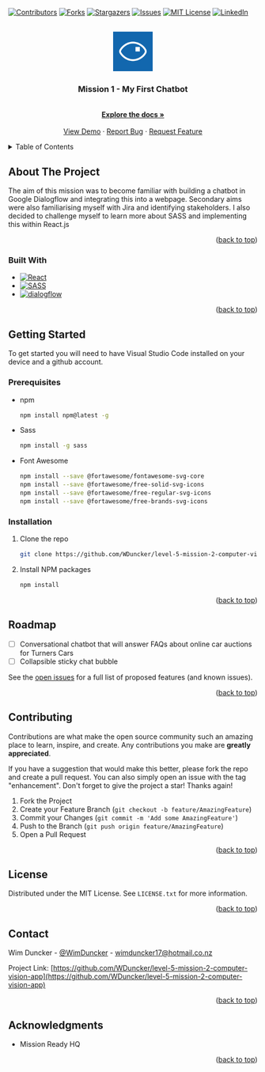 <!-- Improved compatibility of back to top link: See: https://github.com/othneildrew/Best-README-Template/pull/73 -->

<a name="readme-top"></a>

<!--
*** Thanks for checking out the Best-README-Template. If you have a suggestion
*** that would make this better, please fork the repo and create a pull request
*** or simply open an issue with the tag "enhancement".
*** Don't forget to give the project a star!
*** Thanks again! Now go create something AMAZING! :D
-->

<!-- PROJECT SHIELDS -->
<!--
*** I'm using markdown "reference style" links for readability.
*** Reference links are enclosed in brackets [ ] instead of parentheses ( ).
*** See the bottom of this document for the declaration of the reference variables
*** for contributors-url, forks-url, etc. This is an optional, concise syntax you may use.
*** https://www.markdownguide.org/basic-syntax/#reference-style-links
-->

[![Contributors][contributors-shield]][contributors-url]
[![Forks][forks-shield]][forks-url]
[![Stargazers][stars-shield]][stars-url]
[![Issues][issues-shield]][issues-url]
[![MIT License][license-shield]][license-url]
[![LinkedIn][linkedin-shield]][linkedin-url]

<!-- PROJECT LOGO -->
<br />
<div align="center">
  <a href="https://github.com/WDuncker/level-5-mission-2-computer-vision-app">
    <img src="readme-images/logo.png" alt="Logo" width="80" height="80">
  </a>

<h3 align="center">Mission 1 - My First Chatbot</h3>

  <p align="center">
    <br />
    <a href="https://github.com/WDuncker/level-5-mission-2-computer-vision-app"><strong>Explore the docs »</strong></a>
    <br />
    <br />
    <a href="https://github.com/WDuncker/level-5-mission-2-computer-vision-app">View Demo</a>
    ·
    <a href="https://github.com/WDuncker/level-5-mission-2-computer-vision-app/issues">Report Bug</a>
    ·
    <a href="https://github.com/WDuncker/level-5-mission-2-computer-vision-app/issues">Request Feature</a>
  </p>
</div>

<!-- TABLE OF CONTENTS -->
<details>
  <summary>Table of Contents</summary>
  <ol>
    <li>
      <a href="#about-the-project">About The Project</a>
      <ul>
        <li><a href="#built-with">Built With</a></li>
      </ul>
    </li>
    <li>
      <a href="#getting-started">Getting Started</a>
      <ul>
        <li><a href="#prerequisites">Prerequisites</a></li>
        <li><a href="#installation">Installation</a></li>
      </ul>
    </li>
    <li><a href="#usage">Usage</a></li>
    <li><a href="#roadmap">Roadmap</a></li>
    <li><a href="#contributing">Contributing</a></li>
    <li><a href="#license">License</a></li>
    <li><a href="#contact">Contact</a></li>
    <li><a href="#acknowledgments">Acknowledgments</a></li>
  </ol>
</details>

<!-- ABOUT THE PROJECT -->

## About The Project

The aim of this mission was to become familiar with building a chatbot in Google Dialogflow and integrating this into a webpage. Secondary aims were also familiarising myself with Jira and identifying stakeholders. I also decided to challenge myself to learn more about SASS and implementing this within React.js

<p align="right">(<a href="#readme-top">back to top</a>)</p>

### Built With

- [![React][React.js]][React-url]
- [![SASS][Sass.com]][Sass-url]
- [![dialogflow][dialogflow.com]][dialogflow-url]

<p align="right">(<a href="#readme-top">back to top</a>)</p>

<!-- GETTING STARTED -->

## Getting Started

To get started you will need to have Visual Studio Code installed on your device and a github account.

### Prerequisites

- npm

  ```sh
  npm install npm@latest -g
  ```

- Sass

  ```sh
  npm install -g sass
  ```

- Font Awesome

  ```sh
  npm install --save @fortawesome/fontawesome-svg-core
  npm install --save @fortawesome/free-solid-svg-icons
  npm install --save @fortawesome/free-regular-svg-icons
  npm install --save @fortawesome/free-brands-svg-icons
  ```

### Installation

1. Clone the repo

   ```sh
   git clone https://github.com/WDuncker/level-5-mission-2-computer-vision-app.git
   ```

2. Install NPM packages
   ```sh
   npm install
   ```

<p align="right">(<a href="#readme-top">back to top</a>)</p>

<!-- ROADMAP -->

## Roadmap

- [ ] Conversational chatbot that will answer FAQs about online car auctions for Turners Cars
- [ ] Collapsible sticky chat bubble

See the [open issues](https://github.com/WDuncker/level-5-mission-2-computer-vision-app/issues) for a full list of proposed features (and known issues).

<p align="right">(<a href="#readme-top">back to top</a>)</p>

<!-- CONTRIBUTING -->

## Contributing

Contributions are what make the open source community such an amazing place to learn, inspire, and create. Any contributions you make are **greatly appreciated**.

If you have a suggestion that would make this better, please fork the repo and create a pull request. You can also simply open an issue with the tag "enhancement".
Don't forget to give the project a star! Thanks again!

1. Fork the Project
2. Create your Feature Branch (`git checkout -b feature/AmazingFeature`)
3. Commit your Changes (`git commit -m 'Add some AmazingFeature'`)
4. Push to the Branch (`git push origin feature/AmazingFeature`)
5. Open a Pull Request

<p align="right">(<a href="#readme-top">back to top</a>)</p>

<!-- LICENSE -->

## License

Distributed under the MIT License. See `LICENSE.txt` for more information.

<p align="right">(<a href="#readme-top">back to top</a>)</p>

<!-- CONTACT -->

## Contact

Wim Duncker - [@WimDuncker](https://twitter.com/WimDuncker) - wimduncker17@hotmail.co.nz

Project Link: [https://github.com/WDuncker/level-5-mission-2-computer-vision-app](https://github.com/WDuncker/level-5-mission-2-computer-vision-app)

<p align="right">(<a href="#readme-top">back to top</a>)</p>

<!-- ACKNOWLEDGMENTS -->

## Acknowledgments

- Mission Ready HQ

<p align="right">(<a href="#readme-top">back to top</a>)</p>

<!-- MARKDOWN LINKS & IMAGES -->
<!-- https://www.markdownguide.org/basic-syntax/#reference-style-links -->

[contributors-shield]: https://img.shields.io/github/contributors/WDuncker/level-5-mission-2-computer-vision-app
[contributors-url]: https://github.com/WDuncker/level-5-mission-2-computer-vision-app/graphs/contributors
[forks-shield]: https://img.shields.io/github/forks/WDuncker/level-5-mission-2-computer-vision-app
[forks-url]: https://github.com/WDuncker/level-5-mission-2-computer-vision-app/network
[stars-shield]: https://img.shields.io/github/stars/WDuncker/level-5-mission-2-computer-vision-app
[stars-url]: https://github.com/WDuncker/level-5-mission-2-computer-vision-app/stargazers
[issues-shield]: https://img.shields.io/github/issues/WDuncker/level-5-mission-2-computer-vision-app
[issues-url]: https://github.com/WDuncker/level-5-mission-2-computer-vision-app/issues
[license-shield]: https://img.shields.io/github/license/WDuncker/level-5-mission-2-computer-vision-app
[license-url]: https://github.com/WDuncker/level-5-mission-2-computer-vision-app/blob/main/LICENSE.txt
[linkedin-shield]: https://img.shields.io/badge/-LinkedIn-black.svg?style=for-the-badge&logo=linkedin&colorB=555
[linkedin-url]: https://www.linkedin.com/in/wilhelmus-duncker-66b9b1272/
[product-screenshot]: images/screenshot.png
[Next.js]: https://img.shields.io/badge/next.js-000000?style=for-the-badge&logo=nextdotjs&logoColor=white
[Next-url]: https://nextjs.org/
[React.js]: https://img.shields.io/badge/React-20232A?style=for-the-badge&logo=react&logoColor=61DAFB
[React-url]: https://reactjs.org/
[Vue.js]: https://img.shields.io/badge/Vue.js-35495E?style=for-the-badge&logo=vuedotjs&logoColor=4FC08D
[Vue-url]: https://vuejs.org/
[Angular.io]: https://img.shields.io/badge/Angular-DD0031?style=for-the-badge&logo=angular&logoColor=white
[Angular-url]: https://angular.io/
[Svelte.dev]: https://img.shields.io/badge/Svelte-4A4A55?style=for-the-badge&logo=svelte&logoColor=FF3E00
[Svelte-url]: https://svelte.dev/
[Laravel.com]: https://img.shields.io/badge/Laravel-FF2D20?style=for-the-badge&logo=laravel&logoColor=white
[Laravel-url]: https://laravel.com
[Bootstrap.com]: https://img.shields.io/badge/Bootstrap-563D7C?style=for-the-badge&logo=bootstrap&logoColor=white
[Bootstrap-url]: https://getbootstrap.com
[JQuery.com]: https://img.shields.io/badge/jQuery-0769AD?style=for-the-badge&logo=jquery&logoColor=white
[JQuery-url]: https://jquery.com
[Sass.com]: https://img.shields.io/badge/Sass-CC6699?style=for-the-badge&logo=sass&logoColor=white
[Sass-url]: https://sass-lang.com/
[dialogflow.com]: https://img.shields.io/badge/dialogflow-FF9800?style=for-the-badge&logo=dialogflow&logoColor=white
[dialogflow-url]: https://dialogflow.cloud.google.com/

```

```

